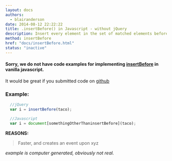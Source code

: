 ```yaml
---
layout: docs
authors:
  - blairanderson
date: 2014-08-12 22:22:22
title: .insertBefore() in Javascript - without jQuery
description: Insert every element in the set of matched elements before the target.
method: insertBefore
href: "docs/insertBefore.html"
status: "inactive"
---
```


#### Sorry, we do not have code examples for implementing [insertBefore](http://api.jquery.com/insertBefore/) in vanilla javascript.

It would be great if you submitted code on [github](https://github.com/blairanderson/without-jquery/blob/master/docs/insertBefore.md)

### Example:

```javascript
  //jQuery
  var i = insertBefore(taco);

  //Javascript
  var i = document[somethingOtherThaninsertBefore](taco);

```

**REASONS:**
> Faster, and creates an event upon xyz

*example is computer generated, obviously not real.*
